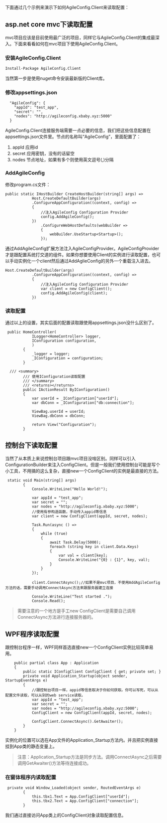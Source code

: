 下面通过几个示例来演示下如何AgileConfig.Client来读取配置：
## asp.net core mvc下读取配置
mvc项目应该是目前使用最广泛的项目，同样它与AgileConfig.Client的集成最深入。下面来看看如何在mvc项目下使用AgileConfig.Client。
### 安装AgileConfig.Client
```
Install-Package AgileConfig.Client
```
当然第一步是使用nuget命令安装最新版的Client库。
### 修改appsettings.json
```
  "AgileConfig": {
    "appId": "test_app",
    "secret": "",
    "nodes": "http://agileconfig.xbaby.xyz:5000"
  }
```
AgileConfig.Client连接服务端需要一点必要的信息，我们把这些信息配置在appsettings.json文件里。节点的名称叫“AgileConfig”，里面配置了：   
1. appId 应用id
2. secret 应用密钥，没有的话留空
3. nodes 节点地址，如果有多个则使用英文逗号(,)分隔
    
### AddAgileConfig
修改program.cs文件：
```
public static IHostBuilder CreateHostBuilder(string[] args) =>
            Host.CreateDefaultBuilder(args)
            .ConfigureAppConfiguration((context, config) =>
            {
                //注入AgileConfig Configuration Provider
                config.AddAgileConfig();
            })
                .ConfigureWebHostDefaults(webBuilder =>
                {
                    webBuilder.UseStartup<Startup>();
                });
```
通过AddAgileConfig扩展方法注入AgileConfigProvider。AgileConfigProvider才是跟配置系统打交道的组件。如果你想要使用Client的实例进行读取配置，也可以手动实例化一个client然后通过AddAglieConfig的另外一个重载注入进去。
```
Host.CreateDefaultBuilder(args)
            .ConfigureAppConfiguration((context, config) =>
            {
                //注入AgileConfig Configuration Provider
                var client = new ConfigClient();
                config.AddAgileConfig(client);
            })
```
### 读取配置
通过以上的设置，其实后面的配置读取跟使用appsettings.json没什么区别了。
```
 public HomeController(
            ILogger<HomeController> logger, 
            IConfiguration configuration, 
            )
        {
            _logger = logger;
            _IConfiguration = configuration;
        }

  /// <summary>
        /// 使用IConfiguration读取配置
        /// </summary>
        /// <returns></returns>
        public IActionResult ByIConfiguration()
        {
            var userId = _IConfiguration["userId"];
            var dbConn = _IConfiguration["db:connection"];

            ViewBag.userId = userId;
            ViewBag.dbConn = dbConn;

            return View("Configuration");
        }
```
## 控制台下读取配置
当然了从本质上来说控制台项目跟mvc项目没啥区别。同样可以引入ConfigurationBuilder来注入ConfigClient。但是一般我们使用控制台可能是写个小工具，不用搞的这么复杂，直接new一个ConfigClient的实例是最直接的方法。
```
 static void Main(string[] args)
        {
            Console.WriteLine("Hello World!");

            var appId = "test_app";
            var secret = "";
            var nodes = "http://agileconfig.xbaby.xyz:5000";
            //使用有参构造函数，手动传入appid等信息
            var client = new ConfigClient(appId, secret, nodes);

            Task.Run(async () =>
            {
                while (true)
                {
                    await Task.Delay(5000);
                    foreach (string key in client.Data.Keys)
                    {
                        var val = client[key];
                        Console.WriteLine("{0} : {1}", key, val);
                    }
                }
            });

            client.ConnectAsync();//如果不是mvc项目，不使用AddAgileConfig方法的话，需要手动调用ConnectAsync方法来跟服务器建立连接

            Console.WriteLine("Test started .");
            Console.Read();
```
> 需要注意的一个地方是手工new ConfigClient是需要自己调用ConnectAsync方法进行连接服务器的。

## WPF程序读取配置
跟控制台程序一样，WPF同样首选直接new一个ConfigClient实例比较简单易用。
```
    public partial class App : Application
    {
        public static IConfigClient ConfigClient { get; private set; }
        private void Application_Startup(object sender, StartupEventArgs e)
        {
            //跟控制台项目一样，appid等信息取决于你如何获取。你可以写死，可以从配置文件读取，可以从别的web service读取。
            var appId = "test_app";
            var secret = "";
            var nodes = "http://agileconfig.xbaby.xyz:5000";
            ConfigClient = new ConfigClient(appId, secret, nodes);

            ConfigClient.ConnectAsync().GetAwaiter();
        }
    }
```
实例化的位置可以选在App文件的Application_Startup方法内。并且把实例直接挂到App类的静态变量上。
> 注意：Application_Startup方法是同步方法。调用ConnectAsync之后需要调用GetAwaiter()方法等待连接成功。
### 在窗体程序内读取配置
```
 private void Window_Loaded(object sender, RoutedEventArgs e)
        {
            this.tbx1.Text = App.ConfigClient["userId"];
            this.tbx2.Text = App.ConfigClient["connection"];
        }
```
我们通过直接访问App类上的ConfigClient对象读取配置信息。
